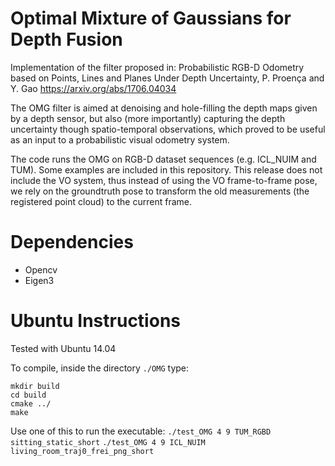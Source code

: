 # Optimal Mixture of Gaussians for Depth Fusion
Implementation of the filter proposed in:
Probabilistic RGB-D Odometry based on Points, Lines and Planes Under Depth Uncertainty, P. Proença and Y. Gao https://arxiv.org/abs/1706.04034

The OMG filter is aimed at denoising and hole-filling the depth maps given by a depth sensor, but also (more importantly) capturing the depth uncertainty though spatio-temporal observations, which proved to be useful as an input to a probabilistic visual odometry system.

The code runs the OMG on RGB-D dataset sequences (e.g. ICL_NUIM and TUM). Some examples are included in this repository.
This release does not include the VO system, thus instead of using the VO frame-to-frame pose, we rely on the groundtruth pose to transform the old measurements (the registered point cloud) to the current frame.

# Dependencies

* Opencv
* Eigen3

# Ubuntu Instructions
Tested with Ubuntu 14.04

To compile, inside the directory ``./OMG`` type:
```
mkdir build
cd build
cmake ../
make
```

Use one of this to run the executable:
```./test_OMG 4 9 TUM_RGBD sitting_static_short```
```./test_OMG 4 9 ICL_NUIM living_room_traj0_frei_png_short```
